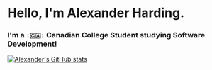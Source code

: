 # Hello, I'm Alexander Harding.
### I'm a `:🇨🇦:` Canadian College Student studying Software Development!

[![Alexander's GitHub stats](https://github-readme-stats.vercel.app/api?username=BackwardsUser)](https://github.com/anuraghazra/github-readme-stats)